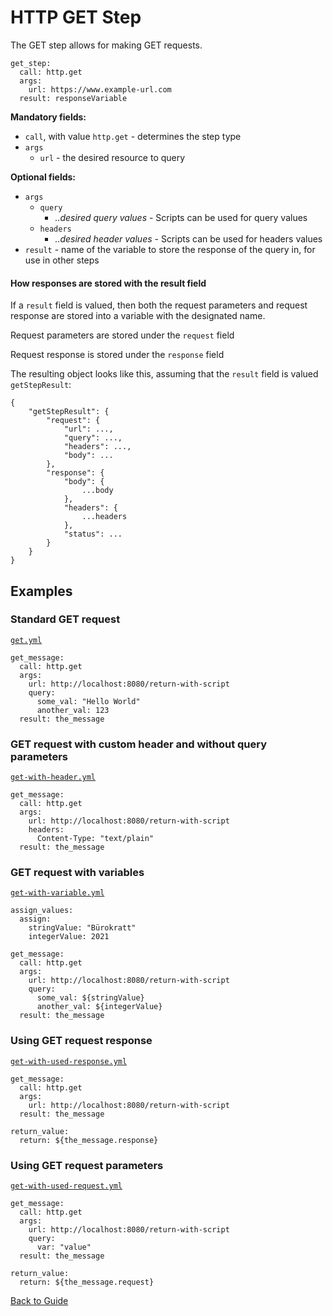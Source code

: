 # HTTP GET Step

The GET step allows for making GET requests.

```
get_step:
  call: http.get
  args:
    url: https://www.example-url.com
  result: responseVariable
```

**Mandatory fields:**

* `call`, with value `http.get` - determines the step type
* `args`
    * `url` - the desired resource to query

**Optional fields:**

* `args`
    * `query`
        * *..desired query values* - Scripts can be used for query values
    * `headers`
        * *..desired header values* - Scripts can be used for headers values
* `result` - name of the variable to store the response of the query in, for use in other steps

#### How responses are stored with the result field

If a `result` field is valued, then both the request parameters and request response are stored into a variable with the designated name.

Request parameters are stored under the `request` field

Request response is stored under the `response` field

The resulting object looks like this, assuming that the `result` field is valued `getStepResult`:

```
{
    "getStepResult": {
        "request": {
            "url": ...,
            "query": ...,
            "headers": ...,
            "body": ...
        },
        "response": {
            "body": {
                ...body
            },
            "headers": {
                ...headers
            },
            "status": ...
        }
    }
}
```

## Examples

### Standard GET request

[`get.yml`](../../DSL/GET/steps/get/get.yml)

```
get_message:
  call: http.get
  args:
    url: http://localhost:8080/return-with-script
    query:
      some_val: "Hello World"
      another_val: 123
  result: the_message
```

### GET request with custom header and without query parameters

[`get-with-header.yml`](../../DSL/GET/steps/get/get-with-header.yml)

```
get_message:
  call: http.get
  args:
    url: http://localhost:8080/return-with-script
    headers:
      Content-Type: "text/plain"
  result: the_message
```

### GET request with variables

[`get-with-variable.yml`](../../DSL/GET/steps/get/get-with-variable.yml)

```
assign_values:
  assign:
    stringValue: "Bürokratt"
    integerValue: 2021

get_message:
  call: http.get
  args:
    url: http://localhost:8080/return-with-script
    query:
      some_val: ${stringValue}
      another_val: ${integerValue}
  result: the_message

```

### Using GET request response

[`get-with-used-response.yml`](../../DSL/GET/steps/get/get-with-used-response.yml)

```
get_message:
  call: http.get
  args:
    url: http://localhost:8080/return-with-script
  result: the_message

return_value:
  return: ${the_message.response}
```

### Using GET request parameters

[`get-with-used-request.yml`](../../DSL/GET/steps/get/get-with-used-request.yml)

```
get_message:
  call: http.get
  args:
    url: http://localhost:8080/return-with-script
    query:
      var: "value"
  result: the_message

return_value:
  return: ${the_message.request}
```

[Back to Guide](../GUIDE.md#Writing-DSL-files)
